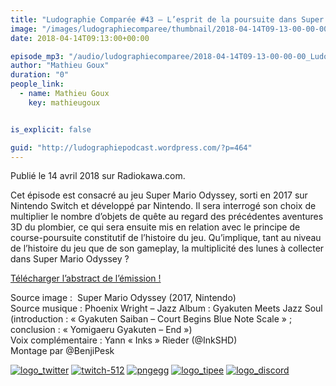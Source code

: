 ```yaml
---
title: "Ludographie Comparée #43 – L’esprit de la poursuite dans Super Mario Odyssey"
image: "/images/ludographiecomparee/thumbnail/2018-04-14T09-13-00-00-00_LudographieCompare43LespritdelapoursuitedansSuperMarioOdyssey.jpg"
date: 2018-04-14T09:13:00+00:00

episode_mp3: "/audio/ludographiecomparee/2018-04-14T09-13-00-00-00_LudographieCompare43LespritdelapoursuitedansSuperMarioOdyssey.mp3"
author: "Mathieu Goux"
duration: "0"
people_link: 
  - name: Mathieu Goux
    key: mathieugoux


is_explicit: false

guid: "http://ludographiepodcast.wordpress.com/?p=464"
---
```


<PodcastHeader/>

<!-- ECRIRE LA DESCRIPTION DE L'EPISODE SOUS CETTE LIGNE -->
<p>Publié le 14 avril 2018 sur Radiokawa.com.</p>
<p>Cet épisode est consacré au jeu Super Mario Odyssey, sorti en 2017 sur Nintendo Switch et développé par Nintendo. Il sera interrogé son choix de multiplier le nombre d’objets de quête au regard des précédentes aventures 3D du plombier, ce qui sera ensuite mis en relation avec le principe de course-poursuite constitutif de l’histoire du jeu. Qu’implique, tant au niveau de l’histoire du jeu que de son gameplay, la multiplicité des lunes à collecter dans Super Mario Odyssey ?</p>
<p><a title="LC43-abstract" href="/resources/ludographiecomparee/2018-04-14T09-13-00-00-00_LudographieCompare43LespritdelapoursuitedansSuperMarioOdyssey/lc43-abstract.pdf" rel="nofollow">Télécharger l’abstract de l’émission !</a></p>
<p></p>
<a href="" rel="nofollow"></a>
 
<p>Source image :&nbsp; Super Mario Odyssey (2017, Nintendo)<br>
Source musique : Phoenix Wright – Jazz Album : Gyakuten Meets Jazz Soul (introduction : «&nbsp;Gyakuten Saiban – Court Begins Blue Note Scale&nbsp;» ; conclusion : «&nbsp;Yomigaeru Gyakuten – End&nbsp;»)<br>
Voix complémentaire : Yann «&nbsp;Inks&nbsp;» Rieder (@InkSHD)<br>
Montage par @BenjiPesk</p>


<tr>
<td><a href="https://twitter.com/Gouximan" rel="nofollow"><img src="/resources/ludographiecomparee/2018-04-14T09-13-00-00-00_LudographieCompare43LespritdelapoursuitedansSuperMarioOdyssey/logo_twitter-1.png" alt="logo_twitter"></a></td>
<td><a href="https://www.twitch.tv/mathieugoux" rel="nofollow"><img src="/resources/ludographiecomparee/2018-04-14T09-13-00-00-00_LudographieCompare43LespritdelapoursuitedansSuperMarioOdyssey/twitch-512-1.png" alt="twitch-512"></a></td>
<td><a href="https://www.youtube.com/user/MattTheFatalifieur/videos" rel="nofollow"><img src="/resources/ludographiecomparee/2018-04-14T09-13-00-00-00_LudographieCompare43LespritdelapoursuitedansSuperMarioOdyssey/pngegg.png" alt="pngegg"></a></td>
<td><a href="http://fr.tipeee.com/calvinball" rel="nofollow"><img src="/resources/ludographiecomparee/2018-04-14T09-13-00-00-00_LudographieCompare43LespritdelapoursuitedansSuperMarioOdyssey/logo_tipee-1.png" alt="logo_tipee"></a></td>
<td><a href="https://discord.com/invite/4RnA9v7" rel="nofollow"><img src="/resources/ludographiecomparee/2018-04-14T09-13-00-00-00_LudographieCompare43LespritdelapoursuitedansSuperMarioOdyssey/logo_discord-1.png" alt="logo_discord"></a></td>
</tr>




